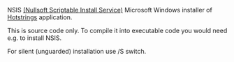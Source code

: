 NSIS [(Nullsoft Scriptable Install Service)](https://nsis.sourceforge.io/Download) Microsoft Windows installer of [Hotstrings](https://github.com/mslonik/Hotstrings) application.

This is source code only. To compile it into executable code you would need e.g. to install NSIS.

For silent (unguarded) installation use /S switch.